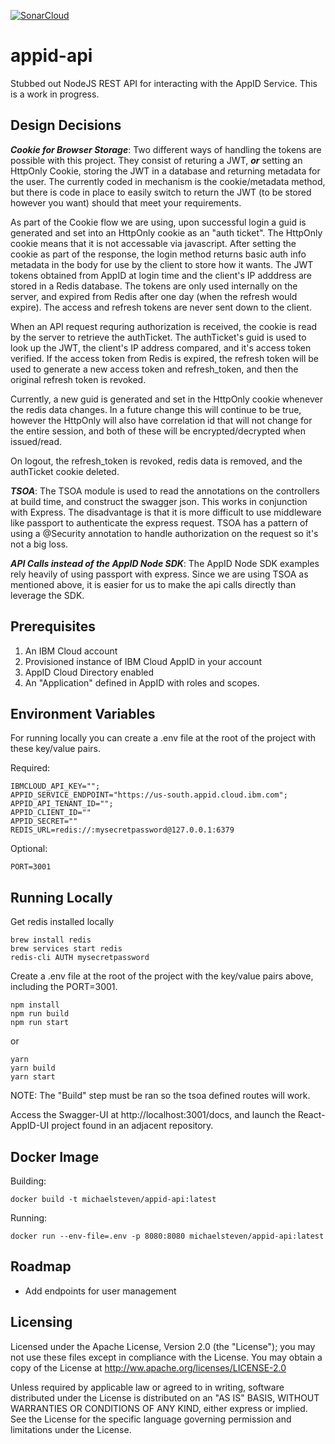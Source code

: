 [![SonarCloud](https://sonarcloud.io/images/project_badges/sonarcloud-white.svg)](https://sonarcloud.io/summary/new_code?id=michaelsteven_appid-api)

# appid-api
Stubbed out NodeJS REST API for interacting with the AppID Service. This is a work in progress.

## Design Decisions

***Cookie for Browser Storage***:  Two different ways of handling the tokens are possible with this project. They consist of returing a JWT, ***or*** setting an HttpOnly Cookie, storing the JWT in a database and returning metadata for the user. The currently coded in mechanism is the cookie/metadata method, but there is code in place to easily switch to return the JWT (to be stored however you want) should that meet your requirements.

As part of the Cookie flow we are using, upon successful login a guid is generated and set into an HttpOnly cookie as an "auth ticket". The HttpOnly cookie means that it is not accessable via javascript.  After setting the cookie as part of the response, the login method returns basic auth info metadata in the body for use by the client to store how it wants.  The JWT tokens obtained from AppID at login time and the client's IP adddress are stored in a Redis database.  The tokens are only used internally on the server, and expired from Redis after one day (when the refresh would expire). The access and refresh tokens are never sent down to the client.

When an API request requring authorization is received, the cookie is read by the server to retrieve the authTicket.  The authTicket's guid is used to look up the JWT, the client's IP address compared, and it's access token verified. If the access token from Redis is expired, the refresh token will be used to generate a new access token and refresh_token, and then the original refresh token is revoked. 

Currently, a new guid is generated and set in the HttpOnly cookie whenever the redis data changes. In a future change this will continue to be true, however the HttpOnly will also have correlation id that will not change for the entire session, and both of these will be encrypted/decrypted when issued/read.

On logout, the refresh_token is revoked, redis data is removed, and the authTicket cookie deleted.

***TSOA***: The TSOA module is used to read the annotations on the controllers at build time, and construct the swagger json.  This works in conjunction with Express. The disadvantage is that it is more difficult to use middleware like passport to authenticate the express request.  TSOA has a pattern of using a @Security annotation to handle authorization on the request so it's not a big loss.

***API Calls instead of the AppID Node SDK***: The AppID Node SDK examples rely heavily of using passport with express.  Since we are using TSOA as mentioned above, it is easier for us to make the api calls directly than leverage the SDK.

## Prerequisites
1) An IBM Cloud account
2) Provisioned instance of IBM Cloud AppID in your account
3) AppID Cloud Directory enabled
4) An "Application" defined in AppID with roles and scopes.

## Environment Variables
For running locally you can create a .env file at the root of the project with these key/value pairs.

Required:
```
IBMCLOUD_API_KEY="";
APPID_SERVICE_ENDPOINT="https://us-south.appid.cloud.ibm.com";
APPID_API_TENANT_ID="";
APPID_CLIENT_ID=""
APPID_SECRET=""
REDIS_URL=redis://:mysecretpassword@127.0.0.1:6379
```

Optional:
```
PORT=3001
```

## Running Locally
Get redis installed locally
```
brew install redis
brew services start redis
redis-cli AUTH mysecretpassword
```

Create a .env file at the root of the project with the key/value pairs above, including the PORT=3001.

```
npm install
npm run build
npm run start
```
or
```
yarn
yarn build
yarn start
```
NOTE: The "Build" step must be ran so the tsoa defined routes will work. 

Access the Swagger-UI at http://localhost:3001/docs, and launch the React-AppID-UI project found in an adjacent repository.

## Docker Image
Building:
```
docker build -t michaelsteven/appid-api:latest
```

Running:
```
docker run --env-file=.env -p 8080:8080 michaelsteven/appid-api:latest
```

## Roadmap
- Add endpoints for user management

## Licensing
Licensed under the Apache License, Version 2.0 (the "License"); you may not use these files except in compliance with the License. You may obtain a copy of the License at http://ww.apache.org/licenses/LICENSE-2.0

Unless required by applicable law or agreed to in writing, software distributed under the License is distributed on an "AS IS" BASIS, WITHOUT WARRANTIES OR CONDITIONS OF ANY KIND, either express or implied. See the License for the specific language governing permission and limitations under the License.

